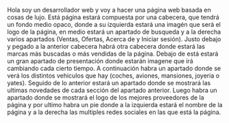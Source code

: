 Hola soy un desarrollador web y voy a hacer una página web basada en cosas de lujo. Está página estará compuesta por
una cabecera, que tendrá un fondo medio opaco, donde a su izquierda estará una imagén que será el logo de la página, en medio estará un apartado de busqueda y a la derecha varios apartados (Ventas, Ofertas, Acerca de y Iniciar sesión). Justo debajo y pegado a la anterior cabecera habrá otra cabecera donde estará las marcas más buscadas o más vendidas de la página. Debajo de está estará un gran apartado de presentación donde estarán imagene que irá cambiando cada cierto tiempo. A continuación habra un apartado donde se verá los distintos vehiculos que hay (coches, aviones, mansiones, joyeria o yates). Seguido de lo anterior estará un apartado donde se mostrará las ultimas novedades de cada sección del apartado anterior. Luego habra un apartado donde se mostrará el logo de los mejores proveedores de la página y por ultimo habra un pie donde a la izquierda estará el nombre de la página y a la derecha las multiples redes sociales en las que está la página.
